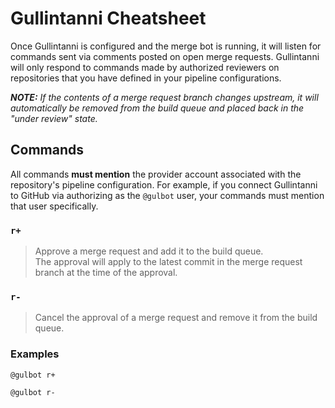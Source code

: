 Gullintanni Cheatsheet
======================

Once Gullintanni is configured and the merge bot is running, it will listen for
commands sent via comments posted on open merge requests. Gullintanni will only
respond to commands made by authorized reviewers on repositories that you have
defined in your pipeline configurations.

_**NOTE:** If the contents of a merge request branch changes upstream, it will
automatically be removed from the build queue and placed back in the "under
review" state._

Commands
--------

All commands **must mention** the provider account associated with the
repository's pipeline configuration. For example, if you connect Gullintanni to
GitHub via authorizing as the `@gulbot` user, your commands must mention that
user specifically.

### `r+`

> Approve a merge request and add it to the build queue.  
> The approval will apply to the latest commit in the merge request branch at
> the time of the approval.

### `r-`

> Cancel the approval of a merge request and remove it from the build queue.

### Examples

```
@gulbot r+
```

```
@gulbot r-
```
